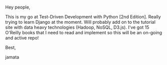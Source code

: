 Hey people,

This is my go at Test-Driven Development with Python [2nd Edition].
Really trying to learn Django at the moment.  Will probably add on to
the tutorial site with data heavy technologies (Hadoop, NoSQL, D3.js).
I've got 15 O'Reilly books that I need to read and implement so this will be
an on-going and active repo!

Best,



jamata